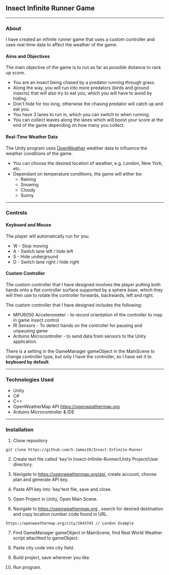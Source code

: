 ## Insect Infinite Runner Game

---

### About

I have created an infinite runner game that uses a custom controller and uses real-time data to affect the weather of the game.

#### Aims and Objectives

The main objective of the game is to run as far as possible distance to rack up score.

* You are an insect being chased by a predator running through grass.
* Along the way, you will run into more predators (birds and ground insects) that will also try to eat you, which you will have to avoid by hiding.
* Don't hide for too long, otherwise the chasing predator will catch up and eat you.
* You have 3 lanes to run in, which you can switch to when running.
* You can collect leaves along the lanes which will boost your score at the end of the game depending on how many you collect.

#### Real-Time Weather Data

The Unity program uses [OpenWeather](https://openweathermap.org) weather data to influence the weather conditions of the game. 

* You can choose the desired location of weather, e.g. London, New York, etc.
* Dependant on temperature conditions, the game will either be:
    * Raining
    * Snowing
    * Cloudy
    * Sunny
    
---

### Controls

#### Keyboard and Mouse

The player will automatically run for you.

* W - Stop moving
* A - Switch lane left / hide left
* S - Hide underground
* D - Switch lane right / hide right

#### Custom Controller

The custom controller that I have designed involves the player putting both hands onto a flat controller surface supported by a sphere base, which they will then use to rotate the controller forwards, backwards, left and right.

The custom controller that I have designed includes the following:

* MPU6050 Accelerometer - to record orientation of the controller to map in game insect control
* IR Sensors - To detect hands on the controller for pausing and unpausing game
* Arduino Microcontroller - to send data from sensors to the Unity application.

There is a setting in the GameManager gameObject in the MainScene to change controller type, but only I have the controller, so I have set it to **keyboard by default**.

---

### Technologies Used

* Unity
* C#
* C++ 
* OpenWeatherMap API https://openweathermap.org
* Arduino Microcontroller & IDE

---

### Installation

1. Clone repository

``` git clone https://github.com/S-James19/Insect-Infinite-Runner ```

2. Create text file called 'key'in Insect-Infinite-Runner/Unity Project/User directory.

3. Navigate to https://openweathermap.org/api, create account, choose plan and generate API key.

4. Paste API key into 'key'text file, save and close.

5. Open Project in Unity, Open Main Scene.

6. Navigate to https://openweathermap.org , search for desired destination and copy location number code found in URL.

``` https://openweathermap.org/city/2643743 // London Example ```

7. Find GameManager gameObject in MainScene, find Real World Weather script attachted to gameObject.

8. Paste city code into city field.

9. Build project, save wherever you like.

10. Run program.
